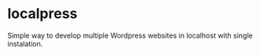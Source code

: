 # localpress
Simple way to develop multiple Wordpress websites in localhost with single instalation.
